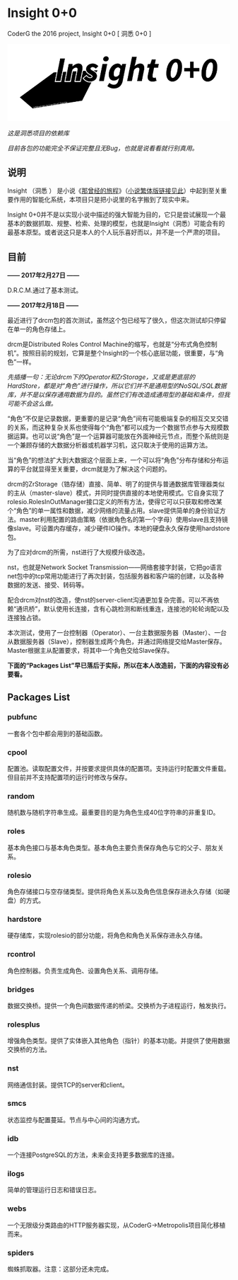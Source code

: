 # Insight 0+0

CoderG the 2016 project, Insight 0+0 [ 洞悉 0+0 ]

![data-switch-between-roles](doc/logo.png)

*这是洞悉项目的依赖库*

*目前各包的功能完全不保证完整且无Bug，也就是说看看就行别真用。*

## 说明

Insight （洞悉 ） 是小说《[那曾经的旅程](http://hareading.com/books?bookId=1461)》（[小说繁体版链接见此](http://hareading.com/books?bookId=1461)）中起到至关重要作用的智能化系统，本项目只是把小说里的名字搬到了现实中来。

Insight 0+0并不是以实现小说中描述的强大智能为目的，它只是尝试展现一个最基本的数据抓取、规整、检索、处理的模型，也就是Insight（洞悉）可能会有的最基本原型。或者说这只是本人的个人玩乐喜好而以，并不是一个严肃的项目。

## 目前

**—— 2017年2月27日 ——**

D.R.C.M.通过了基本测试。

**—— 2017年2月18日 ——**

最近进行了drcm包的首次测试，虽然这个包已经写了很久，但这次测试却只停留在单一的角色存储上。

drcm是Distributed Roles Control Machine的缩写，也就是“分布式角色控制机”。按照目前的规划，它算是整个Insight的一个核心底层功能，很重要，与“角色”一样。

*先插播一句：无论drcm下的Operator和ZrStorage，又或是更底层的HardStore，都是对“角色”进行操作，所以它们并不是通用型的NoSQL/SQL数据库，并不是以保存通用数据为目的。虽然它们有改造成通用型的基础和条件，但我可能不会这么做。*

“角色”不仅是记录数据，更重要的是记录“角色”间有可能极端复杂的相互交叉交错的关系，而这种复杂关系也使得每个“角色”都可以成为一个数据节点参与大规模数据运算。也可以说“角色”是一个运算器可能放在外面神经元节点，而整个系统则是一个兼顾存储的大数据分析器或机器学习机，这只取决于使用的运算方法。

当“角色”的想法扩大到大数据这个层面上来，一个可以将“角色”分布存储和分布运算的平台就显得至关重要，drcm就是为了解决这个问题的。

drcm的ZrStorage（锆存储）直接、简单、明了的提供与普通数据库管理器类似的主从（master-slave）模式，并同时提供直接的本地使用模式。它自身实现了rolesio.RolesInOutManager接口定义的所有方法，使得它可以只获取和修改某个“角色”的单一属性和数据，减少网络的流量占用。slave提供简单的身份验证方法。master利用配置的路由策略（依据角色名的第一个字母）使用slave且支持镜像slave。可设置内存缓存，减少硬件IO操作。本地的硬盘永久保存使用hardstore包。

为了应对drcm的所需，nst进行了大规模升级改造。

nst，也就是Network Socket Transmission——网络套接字封装，它把go语言net包中的tcp常用功能进行了再次封装，包括服务器和客户端的创建，以及各种数据的发送、接受、转码等。

配合drcm对nst的改造，使nst的server-client沟通更加复杂完善。可以不再依赖“通讯桥”，默认使用长连接，含有心跳检测和断线重连，连接池的轮轮询配以及连接独占锁。

本次测试，使用了一台控制器（Operator）、一台主数据服务器（Master）、一台从数据服务器（Slave），控制器生成两个角色，并通过网络提交给Master保存。Master根据主从配置要求，将其中一个角色交给Slave保存。

**下面的“Packages List”早已落后于实际，所以在本人改造前，下面的内容没有必要看。**

## Packages List

### pubfunc

一套各个包中都会用到的基础函数。

### cpool

配置池。读取配置文件，并按要求提供具体的配置项。支持运行时配置文件重载。但目前并不支持配置项的运行时修改与保存。

### random

随机数与随机字符串生成。最重要目的是为角色生成40位字符串的非重复ID。

### roles

基本角色接口与基本角色类型。基本角色主要负责保存角色与它的父子、朋友关系。

### rolesio

角色存储接口与空存储类型。提供将角色关系以及角色信息保存进永久存储（如硬盘）的方式。

### hardstore

硬存储库，实现rolesio的部分功能，将角色和角色关系保存进永久存储。

### rcontrol

角色控制器。负责生成角色、设置角色关系、调用存储。

### bridges

数据交换桥。提供一个角色间数据传递的桥梁。交换桥为子进程运行，触发执行。

### rolesplus

增强角色类型。提供了实体嵌入其他角色（指针）的基本功能。并提供了使用数据交换桥的方法。

### nst

网络通信封装。提供TCP的server和client。

### smcs

状态监控与配置蔓延。节点与中心间的沟通方式。

### idb

一个连接PostgreSQL的方法，未来会支持更多数据库的连接。

### ilogs

简单的管理运行日志和错误日志。

### webs

一个无限级分类路由的HTTP服务器实现，从CoderG->Metropolis项目简化移植而来。

### spiders

蜘蛛抓取器。注意：这部分还未完成。
